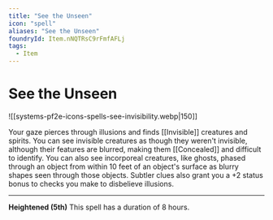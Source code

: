 ```yaml
---
title: "See the Unseen"
icon: "spell"
aliases: "See the Unseen"
foundryId: Item.nNQTRsC9rFmfAFLj
tags:
  - Item
---
```


# See the Unseen
![[systems-pf2e-icons-spells-see-invisibility.webp|150]]

Your gaze pierces through illusions and finds [[Invisible]] creatures and spirits. You can see invisible creatures as though they weren't invisible, although their features are blurred, making them [[Concealed]] and difficult to identify. You can also see incorporeal creatures, like ghosts, phased through an object from within 10 feet of an object's surface as blurry shapes seen through those objects. Subtler clues also grant you a +2 status bonus to checks you make to disbelieve illusions.

* * *

**Heightened (5th)** This spell has a duration of 8 hours.


